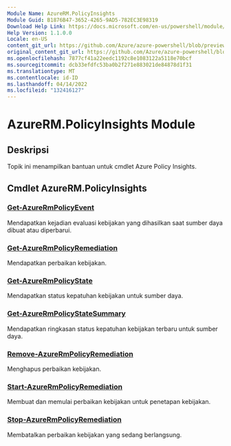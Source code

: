 ```yaml
---
Module Name: AzureRM.PolicyInsights
Module Guid: B1876B47-3652-4265-9AD5-782EC3E98319
Download Help Link: https://docs.microsoft.com/en-us/powershell/module/azurerm.policyinsights
Help Version: 1.1.0.0
Locale: en-US
content_git_url: https://github.com/Azure/azure-powershell/blob/preview/src/ResourceManager/PolicyInsights/Commands.PolicyInsights/help/AzureRM.PolicyInsights.md
original_content_git_url: https://github.com/Azure/azure-powershell/blob/preview/src/ResourceManager/PolicyInsights/Commands.PolicyInsights/help/AzureRM.PolicyInsights.md
ms.openlocfilehash: 7877cf41a22eedc1192c8e1083122a5118e70bcf
ms.sourcegitcommit: dcb33efdfc53ba0b2f271e883021de84878d1f31
ms.translationtype: MT
ms.contentlocale: id-ID
ms.lasthandoff: 04/14/2022
ms.locfileid: "132416127"
---
```

# AzureRM.PolicyInsights Module
## Deskripsi
Topik ini menampilkan bantuan untuk cmdlet Azure Policy Insights.

## Cmdlet AzureRM.PolicyInsights
### [Get-AzureRmPolicyEvent](Get-AzureRmPolicyEvent.md)
Mendapatkan kejadian evaluasi kebijakan yang dihasilkan saat sumber daya dibuat atau diperbarui.

### [Get-AzureRmPolicyRemediation](Get-AzureRmPolicyRemediation.md)
Mendapatkan perbaikan kebijakan.

### [Get-AzureRmPolicyState](Get-AzureRmPolicyState.md)
Mendapatkan status kepatuhan kebijakan untuk sumber daya.

### [Get-AzureRmPolicyStateSummary](Get-AzureRmPolicyStateSummary.md)
Mendapatkan ringkasan status kepatuhan kebijakan terbaru untuk sumber daya.

### [Remove-AzureRmPolicyRemediation](Remove-AzureRmPolicyRemediation.md)
Menghapus perbaikan kebijakan.

### [Start-AzureRmPolicyRemediation](Start-AzureRmPolicyRemediation.md)
Membuat dan memulai perbaikan kebijakan untuk penetapan kebijakan.

### [Stop-AzureRmPolicyRemediation](Stop-AzureRmPolicyRemediation.md)
Membatalkan perbaikan kebijakan yang sedang berlangsung.

